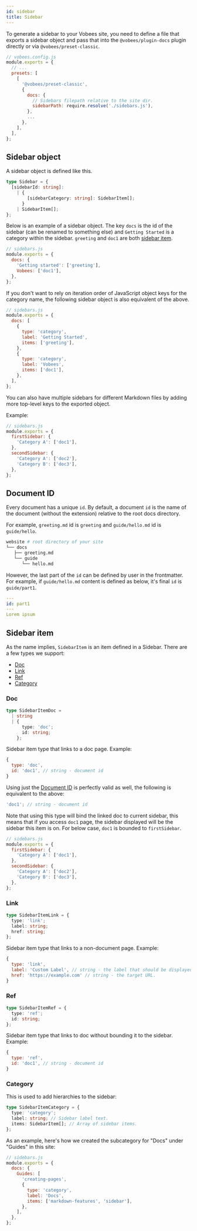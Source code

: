 ```yaml
---
id: sidebar
title: Sidebar
---
```


To generate a sidebar to your Vobees site, you need to define a file that exports a sidebar object and pass that into the `@vobees/plugin-docs` plugin directly or via `@vobees/preset-classic`.

```js {9-10}
// vobees.config.js
module.exports = {
  // ...
  presets: [
    [
      '@vobees/preset-classic',
      {
        docs: {
          // Sidebars filepath relative to the site dir.
          sidebarPath: require.resolve('./sidebars.js'),
        },
        ...
      },
    ],
  ],
};
```

## Sidebar object

A sidebar object is defined like this.

```typescript
type Sidebar = {
  [sidebarId: string]:
    | {
        [sidebarCategory: string]: SidebarItem[];
      }
    | SidebarItem[];
};
```

Below is an example of a sidebar object. The key `docs` is the id of the sidebar (can be renamed to something else) and `Getting Started` is a category within the sidebar. `greeting` and `doc1` are both [sidebar item](#sidebar-item).

```js
// sidebars.js
module.exports = {
  docs: {
    'Getting started': ['greeting'],
    Vobees: ['doc1'],
  },
};
```

If you don't want to rely on iteration order of JavaScript object keys for the category name, the following sidebar object is also equivalent of the above.

```js
// sidebars.js
module.exports = {
  docs: [
    {
      type: 'category',
      label: 'Getting Started',
      items: ['greeting'],
    },
    {
      type: 'category',
      label: 'Vobees',
      items: ['doc1'],
    },
  ],
};
```

You can also have multiple sidebars for different Markdown files by adding more top-level keys to the exported object.

Example:

```js
// sidebars.js
module.exports = {
  firstSidebar: {
    'Category A': ['doc1'],
  },
  secondSidebar: {
    'Category A': ['doc2'],
    'Category B': ['doc3'],
  },
};
```

## Document ID

Every document has a unique `id`. By default, a document `id` is the name of the document (without the extension) relative to the root docs directory.

For example, `greeting.md` id is `greeting` and `guide/hello.md` id is `guide/hello`.

```bash
website # root directory of your site
└── docs
   ├── greeting.md
   └── guide
      └── hello.md
```

However, the last part of the `id` can be defined by user in the frontmatter. For example, if `guide/hello.md` content is defined as below, it's final `id` is `guide/part1`.

```yml
---
id: part1
---
Lorem ipsum
```

## Sidebar item

As the name implies, `SidebarItem` is an item defined in a Sidebar. There are a few types we support:

- [Doc](#doc)
- [Link](#link)
- [Ref](#ref)
- [Category](#category)

### Doc

```typescript
type SidebarItemDoc =
  | string
  | {
      type: 'doc';
      id: string;
    };
```

Sidebar item type that links to a doc page. Example:

```js
{
  type: 'doc',
  id: 'doc1', // string - document id
}
```

Using just the [Document ID](#document-id) is perfectly valid as well, the following is equivalent to the above:

```js
'doc1'; // string - document id
```

Note that using this type will bind the linked doc to current sidebar, this means that if you access `doc1` page, the sidebar displayed will be the sidebar this item is on. For below case, `doc1` is bounded to `firstSidebar`.

```js
// sidebars.js
module.exports = {
  firstSidebar: {
    'Category A': ['doc1'],
  },
  secondSidebar: {
    'Category A': ['doc2'],
    'Category B': ['doc3'],
  },
};
```

### Link

```typescript
type SidebarItemLink = {
  type: 'link';
  label: string;
  href: string;
};
```

Sidebar item type that links to a non-document page. Example:

```js
{
  type: 'link',
  label: 'Custom Label', // string - the label that should be displayed.
  href: 'https://example.com' // string - the target URL.
}
```

### Ref

```typescript
type SidebarItemRef = {
  type: 'ref';
  id: string;
};
```

Sidebar item type that links to doc without bounding it to the sidebar. Example:

```js
{
  type: 'ref',
  id: 'doc1', // string - document id
}
```

### Category

This is used to add hierarchies to the sidebar:

```typescript
type SidebarItemCategory = {
  type: 'category';
  label: string; // Sidebar label text.
  items: SidebarItem[]; // Array of sidebar items.
};
```

As an example, here's how we created the subcategory for "Docs" under "Guides" in this site:

```js
// sidebars.js
module.exports = {
  docs: {
    Guides: [
      'creating-pages',
      {
        type: 'category',
        label: 'Docs',
        items: ['markdown-features', 'sidebar'],
      },
    ],
  },
};
```
